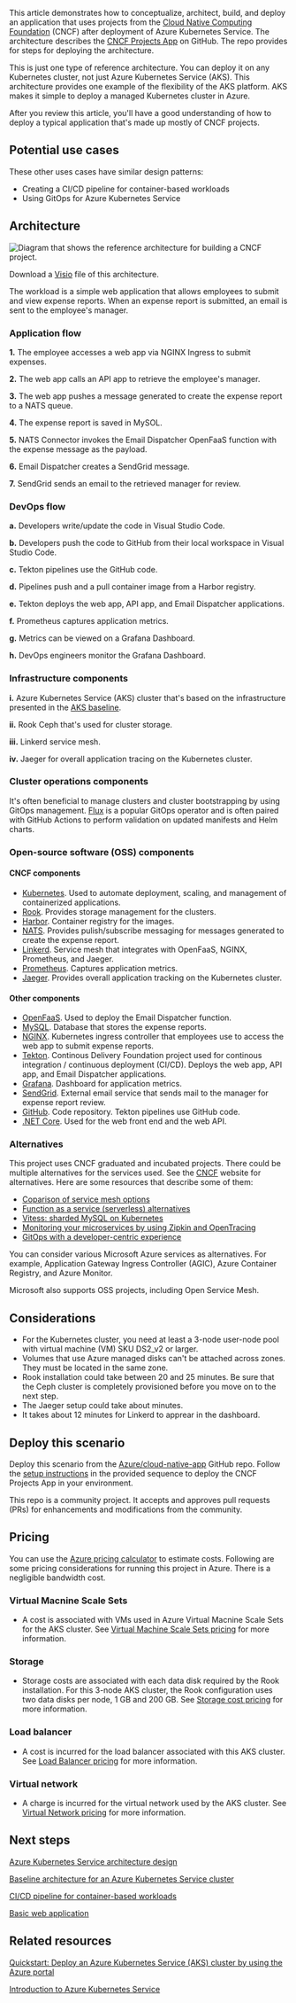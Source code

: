 This article demonstrates how to conceptualize, architect, build, and deploy an application that uses projects from the [Cloud Native Computing Foundation](https://www.cncf.io/projects) (CNCF) after deployment of Azure Kubernetes Service. The architecture describes the [CNCF Projects App](https://github.com/Azure/cloud-native-app) on GitHub. The repo provides for steps for deploying the architecture.

 This is just one type of reference architecture. You can deploy it on any Kubernetes cluster, not just Azure Kubernetes Service (AKS). This architecture provides one example of the flexibility of the AKS platform. AKS makes it simple to deploy a managed Kubernetes cluster in Azure.
 
After you review this article, you'll have a good understanding of how to deploy a typical application that's made up mostly of CNCF projects.

## Potential use cases
These other uses cases have similar design patterns:
- Creating a CI/CD pipeline for container-based workloads
- Using GitOps for Azure Kubernetes Service

## Architecture

![Diagram that shows the reference architecture for building a CNCF project.](./media/cncf-architecture.png)

Download a [Visio](https://arch-center.azureedge.net/cncf-architecture.vsdx) file of this architecture.

The workload is a simple web application that allows employees to submit and view expense reports. When an expense report is submitted, an email is sent to the employee's manager. 

### Application flow

**1.** The employee accesses a web app via NGINX Ingress to submit expenses.

**2.** The web app calls an API app to retrieve the employee's manager.

**3.** The web app pushes a message generated to create the expense report to a NATS queue.

**4.** The expense report is saved in MySOL.

**5.** NATS Connector invokes the Email Dispatcher OpenFaaS function with the expense message as the payload.

**6.** Email Dispatcher creates a SendGrid message.

**7.** SendGrid sends an email to the retrieved manager for review.

### DevOps flow

**a.** Developers write/update the code in Visual Studio Code.

**b.** Developers push the code to GitHub from their local workspace in Visual Studio Code.

**c.** Tekton pipelines use the GitHub code.

**d.** Pipelines push and a pull container image from a Harbor registry.

**e.** Tekton deploys the web app, API app, and Email Dispatcher applications.

**f.** Prometheus captures application metrics.

**g.** Metrics can be viewed on a Grafana Dashboard.

**h.** DevOps engineers monitor the Grafana Dashboard.

### Infrastructure components

**i.** Azure Kubernetes Service (AKS) cluster that's based on the infrastructure presented in the [AKS baseline](../../reference-architectures/containers/aks/secure-baseline-aks.md).

**ii.** Rook Ceph that's used for cluster storage.

**iii.** Linkerd service mesh.

**iv.** Jaeger for overall application tracing on the Kubernetes cluster.

### Cluster operations components

It's often beneficial to manage clusters and cluster bootstrapping by using GitOps management. [Flux](https://fluxcd.io) is a popular GitOps operator and is often paired with GitHub Actions to perform validation on updated manifests and Helm charts.

### Open-source software (OSS) components

#### CNCF components
- [Kubernetes](https://kubernetes.io). Used to automate deployment, scaling, and management of containerized applications.
- [Rook](https://rook.io). Provides storage management for the clusters. 
- [Harbor](https://goharbor.io). Container registry for the images.
- [NATS](https://nats.io). Provides pulish/subscribe messaging for messages generated to create the expense report. 
- [Linkerd](https://linkerd.io). Service mesh that integrates with OpenFaaS, NGINX, Prometheus, and Jaeger. 
- [Prometheus](https://prometheus.io). Captures application metrics.
- [Jaeger](https://www.jaegertracing.io). Provides overall application tracking on the Kubernetes cluster. 

#### Other components 
- [OpenFaaS](https://www.openfaas.com). Used to deploy the Email Dispatcher function.
- [MySQL](https://www.mysql.com). Database that stores the expense reports. 
- [NGINX](https://www.nginx.com). Kubernetes ingress controller that employees use to access the web app to submit expense reports. 
- [Tekton](https://tekton.dev). Continous Delivery Foundation project used for continous integration / continuous deployment (CI/CD). Deploys the web app, API app, and Email Dispatcher applications.
- [Grafana](https://grafana.com). Dashboard for application metrics. 
- [SendGrid](https://sendgrid.com). External email service that sends mail to the manager for expense report review. 
- [GitHub](https://github.com). Code repository. Tekton pipelines use GitHub code.
- [.NET Core](/dotnet/core/about). Used for the web front end and the web API.

### Alternatives
This project uses CNCF graduated and incubated projects. There could be multiple alternatives for the services used. See the [CNCF](https://www.cncf.io) website for alternatives. Here are some resources that describe some of them:

* [Coparison of service mesh options](https://www.cncf.io/blog/2021/07/15/networking-with-a-service-mesh-use-cases-best-practices-and-comparison-of-top-mesh-options)
* [Function as a service (serverless) alternatives](https://landscape.cncf.io/serverless)
* [Vitess: sharded MySQL on Kubernetes](https://www.cncf.io/online-programs/vitess-sharded-mysql-on-kubernetes)
* [Monitoring your microservices by using Zipkin and OpenTracing](https://www.cncf.io/blog/2018/03/19/trace-your-microservices-application-with-zipkin-and-opentracing)
* [GitOps with a developer-centric experience](https://www.cncf.io/blog/2020/12/22/argocd-kubevela-gitops-with-developer-centric-experience)

You can consider various Microsoft Azure services as alternatives. For example, Application Gateway Ingress Controller (AGIC), Azure Container Registry, and Azure Monitor.

Microsoft also supports OSS projects, including Open Service Mesh.

## Considerations

* For the Kubernetes cluster, you need at least a 3-node user-node pool with virtual machine (VM) SKU DS2_v2 or larger.
* Volumes that use Azure managed disks can't be attached across zones. They must be located in the same zone.
* Rook installation could take between 20 and 25 minutes. Be sure that the Ceph cluster is completely provisioned before you move on to the next step.
* The Jaeger setup could take about minutes. 
* It takes about 12 minutes for Linkerd to apprear in the dashboard.

## Deploy this scenario
Deploy this scenario from the [Azure/cloud-native-app](https://github.com/Azure/cloud-native-app) GitHub repo. Follow the [setup instructions](https://github.com/Azure/cloud-native-app/blob/main/notes.md) in the provided sequence to deploy the CNCF Projects App in your environment. 

This repo is a community project. It accepts and approves pull requests (PRs) for enhancements and modifications from the community.

## Pricing
You can use the [Azure pricing calculator](https://azure.microsoft.com/pricing/calculator) to estimate costs. Following are some pricing considerations for running this project in
Azure. There is a negligible bandwidth cost.

### Virtual Macnine Scale Sets
* A cost is associated with VMs used in Azure Virtual Macnine Scale Sets for the AKS cluster. See [Virtual Machine Scale Sets pricing](https://azure.microsoft.com/pricing/details/virtual-machine-scale-sets/linux) for more information.

### Storage
* Storage costs are associated with each data disk required by the Rook installation. For this 3-node AKS cluster, the Rook configuration uses two data disks per node, 1 GB and 200 GB. See [Storage cost pricing](https://azure.microsoft.com/pricing/details/managed-disks) for more information.

### Load balancer
* A cost is incurred for the load balancer associated with this AKS cluster. See [Load Balancer pricing](https://azure.microsoft.com/pricing/details/load-balancer/) for more information.

### Virtual network
* A charge is incurred for the virtual network used by the AKS cluster. See [Virtual Network pricing](https://azure.microsoft.com/pricing/details/virtual-network) for more information. 

## Next steps

[Azure Kubernetes Service architecture design](/azure/architecture/reference-architectures/containers/aks-start-here)

[Baseline architecture for an Azure Kubernetes Service cluster](/azure/architecture/reference-architectures/containers/aks/secure-baseline-aks)

[CI/CD pipeline for container-based workloads](/azure/architecture/example-scenario/apps/devops-with-aks) 

[Basic web application](/azure/architecture/reference-architectures/app-service-web-app/basic-web-app)


## Related resources 

[Quickstart: Deploy an Azure Kubernetes Service (AKS) cluster by using the Azure portal](/azure/aks/kubernetes-walkthrough-portal)

[Introduction to Azure Kubernetes Service](/learn/modules/intro-to-azure-kubernetes-service/)
